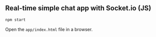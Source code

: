 ## Real-time simple chat app with Socket.io (JS)

```bash
npm start
```

Open the `app/index.html` file in a browser.

